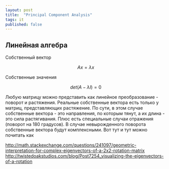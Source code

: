 ```yaml
---
layout: post
title:  "Principal Component Analysis"
tags: it
published: false
---
```


## Линейная алгебра

Собственный вектор

$$ Ax = \lambda x $$

Собственные значения

$$ det(A - \lambda I) = 0 $$


Любую матрицу можно представить как линейное преобразование - поворот и растяжения. Реальные собственные вектора есть только у матриц, представляющих растяжение. По сути, в этом случае собственные вектора - это направления, по которым тянут, а их длина - это сила растягивания. Плюс есть специальные случаи отражения (поворот на 180 градусов). В случае невырожденного поворота собственные вектора будут комплексными. Вот тут и тут можно почитать как 

http://math.stackexchange.com/questions/241097/geometric-interpretation-for-complex-eigenvectors-of-a-2x2-rotation-matrix
http://twistedoakstudios.com/blog/Post7254_visualizing-the-eigenvectors-of-a-rotation